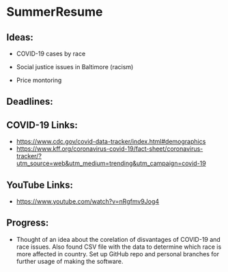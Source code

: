 # SummerResume

## Ideas:
- COVID-19 cases by race

- Social justice issues in Baltimore (racism)

- Price montoring


## Deadlines:

## COVID-19 Links:
- https://www.cdc.gov/covid-data-tracker/index.html#demographics
- https://www.kff.org/coronavirus-covid-19/fact-sheet/coronavirus-tracker/?utm_source=web&utm_medium=trending&utm_campaign=covid-19

## YouTube Links:
- https://www.youtube.com/watch?v=nRgfmv9Jog4

## Progress:
- Thought of an idea about the corelation of disvantages of COVID-19 and race issues.  Also found CSV file with the data to determine which race is more affected in country. Set up GitHub repo and personal branches for further usage of making the software.
